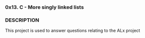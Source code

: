 ### 0x13. C - More singly linked lists

### DESCRIPTION
This project is used to answer questions relating to the ALx project
